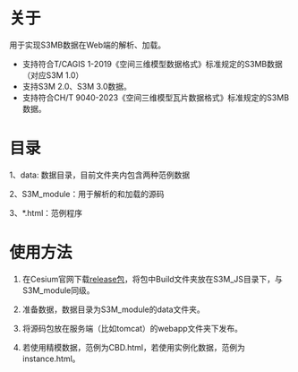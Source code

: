 # 关于
用于实现S3MB数据在Web端的解析、加载。
- 支持符合T/CAGIS 1-2019《空间三维模型数据格式》标准规定的S3MB数据（对应S3M 1.0）
- 支持S3M 2.0、S3M 3.0数据。
- 支持符合CH/T 9040-2023《空间三维模型瓦片数据格式》标准规定的S3MB数据。

# 目录
1、data: 数据目录，目前文件夹内包含两种范例数据

2、S3M_module：用于解析的和加载的源码

3、\*.html：范例程序

# 使用方法
1. 在Cesium官网下载[release包](https://github.com/CesiumGS/cesium)，将包中Build文件夹放在S3M_JS目录下，与S3M_module同级。

2. 准备数据，数据目录为S3M_module的data文件夹。
   
3. 将源码包放在服务端（比如tomcat）的webapp文件夹下发布。

4. 若使用精模数据，范例为CBD.html，若使用实例化数据，范例为instance.html。